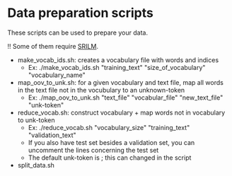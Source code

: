 # Data preparation scripts

These scripts can be used to prepare your data.

!! Some of them require [SRILM](http://www.speech.sri.com/projects/srilm/).

* make_vocab_ids.sh: creates a vocabulary file with words and indices
	* Ex: ./make_vocab_ids.sh "training_text" "size_of_vocabulary" "vocabulary_name"
* map_oov_to_unk.sh: for a given vocabulary and text file, map all words in the text file not in the vocubulary to an unknown-token
	* Ex: ./map_oov_to_unk.sh "text_file" "vocabular_file" "new_text_file" "unk-token"
* reduce_vocab.sh: construct vocabulary + map words not in vocabulary to unk-token
	* Ex: ./reduce_vocab.sh "vocabulary_size" "training_text" "validation_text"
	* If you also have test set besides a validation set, you can uncomment the lines concerning the test set
	* The default unk-token is <unk>; this can changed in the script
* split_data.sh

